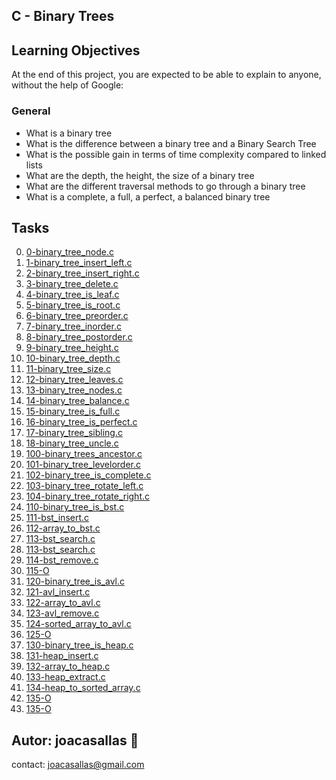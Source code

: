 ## C - Binary Trees ##

## Learning Objectives ##

At the end of this project, you are expected to be able to explain to anyone, without the help of Google:

### General ###
* What is a binary tree  
* What is the difference between a binary tree and a Binary Search Tree  
* What is the possible gain in terms of time complexity compared to linked lists  
* What are the depth, the height, the size of a binary tree  
* What are the different traversal methods to go through a binary tree  
* What is a complete, a full, a perfect, a balanced binary tree  


## Tasks ##  
0. [0-binary_tree_node.c](https://github.com/joacasallas2/holbertonschool-binary_trees/0-binary_tree_node.c)
1. [1-binary_tree_insert_left.c](https://github.com/joacasallas2/holbertonschool-binary_trees/1-binary_tree_insert_left.c)
2. [2-binary_tree_insert_right.c](https://github.com/joacasallas2/holbertonschool-binary_trees/2-binary_tree_insert_right.c)
3. [3-binary_tree_delete.c](https://github.com/joacasallas2/holbertonschool-binary_trees/3-binary_tree_delete.c)
4. [4-binary_tree_is_leaf.c](https://github.com/joacasallas2/holbertonschool-binary_trees/4-binary_tree_is_leaf.c)
5. [5-binary_tree_is_root.c](https://github.com/joacasallas2/holbertonschool-binary_trees/5-binary_tree_is_root.c)
6. [6-binary_tree_preorder.c](https://github.com/joacasallas2/holbertonschool-binary_trees/6-binary_tree_preorder.c)
7. [7-binary_tree_inorder.c](https://github.com/joacasallas2/holbertonschool-binary_trees/7-binary_tree_inorder.c)
8. [8-binary_tree_postorder.c](https://github.com/joacasallas2/holbertonschool-binary_trees/8-binary_tree_postorder.c)
9. [9-binary_tree_height.c](https://github.com/joacasallas2/holbertonschool-binary_trees/9-binary_tree_height.c)
10. [10-binary_tree_depth.c](https://github.com/joacasallas2/holbertonschool-binary_trees/10-binary_tree_depth.c)
11. [11-binary_tree_size.c](https://github.com/joacasallas2/holbertonschool-binary_trees/11-binary_tree_size.c)
12. [12-binary_tree_leaves.c](https://github.com/joacasallas2/holbertonschool-binary_trees/12-binary_tree_leaves.c)
13. [13-binary_tree_nodes.c](https://github.com/joacasallas2/holbertonschool-binary_trees/13-binary_tree_nodes.c)
14. [14-binary_tree_balance.c](https://github.com/joacasallas2/holbertonschool-binary_trees/14-binary_tree_balance.c)
15. [15-binary_tree_is_full.c](https://github.com/joacasallas2/holbertonschool-binary_trees/15-binary_tree_is_full.c)
16. [16-binary_tree_is_perfect.c](https://github.com/joacasallas2/holbertonschool-binary_trees/16-binary_tree_is_perfect.c)
17. [17-binary_tree_sibling.c](https://github.com/joacasallas2/holbertonschool-binary_trees/17-binary_tree_sibling.c)
18. [18-binary_tree_uncle.c](https://github.com/joacasallas2/holbertonschool-binary_trees/18-binary_tree_uncle.c)
19. [100-binary_trees_ancestor.c](https://github.com/joacasallas2/holbertonschool-binary_trees/100-binary_trees_ancestor.c)
20. [101-binary_tree_levelorder.c](https://github.com/joacasallas2/holbertonschool-binary_trees/101-binary_tree_levelorder.c)
21. [102-binary_tree_is_complete.c](https://github.com/joacasallas2/holbertonschool-binary_trees/102-binary_tree_is_complete.c)
22. [103-binary_tree_rotate_left.c](https://github.com/joacasallas2/holbertonschool-binary_trees/103-binary_tree_rotate_left.c)
23. [104-binary_tree_rotate_right.c](https://github.com/joacasallas2/holbertonschool-binary_trees/104-binary_tree_rotate_right.c)
24. [110-binary_tree_is_bst.c](https://github.com/joacasallas2/holbertonschool-binary_trees/110-binary_tree_is_bst.c)
25. [111-bst_insert.c](https://github.com/joacasallas2/holbertonschool-binary_trees/111-bst_insert.c)
26. [112-array_to_bst.c](https://github.com/joacasallas2/holbertonschool-binary_trees/112-array_to_bst.c)
27. [113-bst_search.c](https://github.com/joacasallas2/holbertonschool-binary_trees/113-bst_search.c)
28. [113-bst_search.c](https://github.com/joacasallas2/holbertonschool-binary_trees/113-bst_search.c)
29. [114-bst_remove.c](https://github.com/joacasallas2/holbertonschool-binary_trees/114-bst_remove.c)
30. [115-O](https://github.com/joacasallas2/holbertonschool-binary_trees/115-O)
31. [120-binary_tree_is_avl.c](https://github.com/joacasallas2/holbertonschool-binary_trees/120-binary_tree_is_avl.c)
32. [121-avl_insert.c](https://github.com/joacasallas2/holbertonschool-binary_trees/121-avl_insert.c)
33. [122-array_to_avl.c](https://github.com/joacasallas2/holbertonschool-binary_trees/122-array_to_avl.c)
34. [123-avl_remove.c](https://github.com/joacasallas2/holbertonschool-binary_trees/123-avl_remove.c)
35. [124-sorted_array_to_avl.c](https://github.com/joacasallas2/holbertonschool-binary_trees/124-sorted_array_to_avl.c)
36. [125-O](https://github.com/joacasallas2/holbertonschool-binary_trees/125-O)
37. [130-binary_tree_is_heap.c](https://github.com/joacasallas2/holbertonschool-binary_trees/130-binary_tree_is_heap.c)
38. [131-heap_insert.c](https://github.com/joacasallas2/holbertonschool-binary_trees/131-heap_insert.c)
39. [132-array_to_heap.c](https://github.com/joacasallas2/holbertonschool-binary_trees/132-array_to_heap.c)
40. [133-heap_extract.c](https://github.com/joacasallas2/holbertonschool-binary_trees/133-heap_extract.c)
41. [134-heap_to_sorted_array.c](https://github.com/joacasallas2/holbertonschool-binary_trees/134-heap_to_sorted_array.c)
42. [135-O](https://github.com/joacasallas2/holbertonschool-binary_trees/135-O)
43. [135-O](https://github.com/joacasallas2/holbertonschool-binary_trees/135-O)

## Autor:  joacasallas :information_desk_person:  
contact:  joacasallas@gmail.com  

